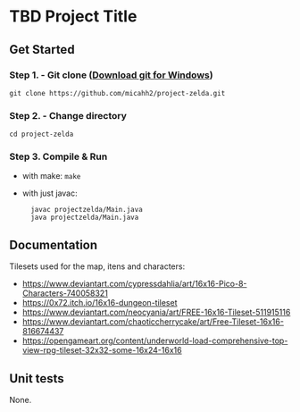 # TBD Project Title

## Get Started

### Step 1. - Git clone ([Download git for Windows](https://git-scm.com/downloads))

    git clone https://github.com/micahh2/project-zelda.git

### Step 2. - Change directory

    cd project-zelda

### Step 3. Compile & Run

- with make: `make`
- with just javac:

        javac projectzelda/Main.java
        java projectzelda/Main.java

## Documentation

Tilesets used for the map, itens and characters:

- https://www.deviantart.com/cypressdahlia/art/16x16-Pico-8-Characters-740058321
- https://0x72.itch.io/16x16-dungeon-tileset
- https://www.deviantart.com/neocyania/art/FREE-16x16-Tileset-511915116
- https://www.deviantart.com/chaoticcherrycake/art/Free-Tileset-16x16-816674437
- https://opengameart.org/content/underworld-load-comprehensive-top-view-rpg-tileset-32x32-some-16x24-16x16


## Unit tests

None.

